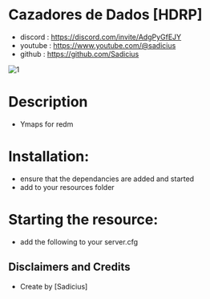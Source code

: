# Cazadores de Dados [HDRP]
- discord : https://discord.com/invite/AdgPyGfEJY
- youtube : https://www.youtube.com/@sadicius
- github : https://github.com/Sadicius
  
![1](https://github.com/user-attachments/assets/0f8e6a67-ef24-4dcf-9d24-523e0437995f)

# Description
- Ymaps for redm

# Installation:
- ensure that the dependancies are added and started
- add to your resources folder

# Starting the resource:
- add the following to your server.cfg

## Disclaimers and Credits
- Create by [Sadicius]
